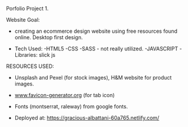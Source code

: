 Porfolio Project 1.

Website Goal:
- creating an ecommerce design website using free resources found online. Desktop first design. 

- Tech Used:
    -HTML5
    -CSS
    -SASS - not really utilized.
    -JAVASCRIPT
    -Libraries: slick js

RESOURCES USED: 
- Unsplash and Pexel (for stock images), H&M website for product images.
- www.favicon-generator.org (for tab icon)
- Fonts (montserrat, raleway) from google fonts. 


- Deployed at: https://gracious-albattani-60a765.netlify.com/
